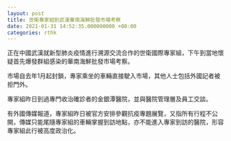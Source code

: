 ```yaml
---
layout: post
title: 世衛專家組到武漢華南海鮮批發市場考察
date: 2021-01-31 14:52:35.000000000 +08:00
categories: rthk
---
```


正在中國武漢就新型肺炎疫情進行溯源交流合作的世衛國際專家組，下午到當地懷疑首先爆發群組感染的華南海鮮批發市場考察。

市場自去年1月起封鎖，專家乘坐的車輛直接駛入市場，其他人士包括外國記者被拒門外。

專家組昨日到過專門收治確診者的金銀潭醫院，並與醫院管理層及員工交談。

有外國傳媒報道，專家組昨日被官方安排參觀抗疫專題展覽，又指所有行程不公開，傳媒只能尾隨專家組的車輛掌握到訪地點，亦不能進入專家到訪的醫院，形容專家組此行被高度政治化。
